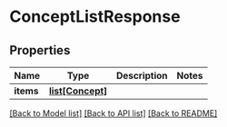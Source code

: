# ConceptListResponse

## Properties
Name | Type | Description | Notes
------------ | ------------- | ------------- | -------------
**items** | [**list[Concept]**](Concept.md) |  | 

[[Back to Model list]](../README.md#documentation-for-models) [[Back to API list]](../README.md#documentation-for-api-endpoints) [[Back to README]](../README.md)


